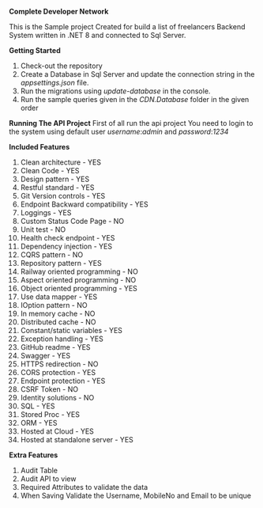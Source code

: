 **Complete Developer Network**

This is the Sample project Created for build a list of freelancers
Backend System written in .NET 8 and connected to Sql Server.

**Getting Started**
1. Check-out the repository
2. Create a Database in Sql Server and update the connection string in the *appsettings.json* file.
3. Run the migrations using *update-database* in the console.
4. Run the sample queries given in the *CDN.Database* folder in the given order

**Running The API Project**
First of all run the api project
You need to login to the system using default user
*username*:*admin* and *password*:*1234*

**Included Features**
1. Clean architecture - YES
2. Clean Code - YES
3. Design pattern - YES
4. Restful standard - YES
5. Git Version controls - YES
6. Endpoint Backward compatibility - YES
7. Loggings - YES
8. Custom Status Code Page - NO
9. Unit test - NO
10. Health check endpoint - YES
11. Dependency injection - YES
12. CQRS pattern - NO
13. Repository pattern - YES
14. Railway oriented programming - NO
15. Aspect oriented programming - NO
16. Object oriented programming - YES
17. Use data mapper - YES
18. IOption pattern - NO
19. In memory cache - NO
20. Distributed cache - NO
21. Constant/static variables - YES
22. Exception handling - YES
23. GitHub readme - YES
24. Swagger - YES
25. HTTPS redirection - NO
26. CORS protection - YES
27. Endpoint protection - YES
28. CSRF Token - NO
29. Identity solutions - NO
30. SQL - YES
31. Stored Proc - YES
32. ORM - YES
33. Hosted at Cloud - YES
34. Hosted at standalone server - YES

**Extra Features**
1. Audit Table
2. Audit API to view
3. Required Attributes to validate the data
4. When Saving Validate the Username, MobileNo and Email to be unique
